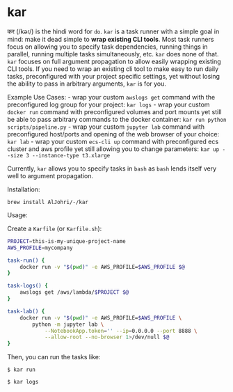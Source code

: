 # kar

कर (/kəɾ/) is the hindi word for `do`. `kar` is a task runner with a simple goal in mind: make it dead simple to **wrap existing CLI tools**. Most task runners focus on allowing you to specify task dependencies, running things in parallel, running multiple tasks simultaneously, etc. `kar` does none of that. `kar` focuses on full argument propagation to allow easily wrapping existing CLI tools. If you need to wrap an existing cli tool to make easy to run daily tasks, preconfigured with your project specific settings, yet without losing the ability to pass in arbitrary arguments, `kar` is for you.

Example Use Cases:
	- wrap your custom `awslogs get` command with the preconfigured log group for your project: `kar logs`
	- wrap your custom `docker run` command with preconfigured volumes and port mounts yet still be able to pass arbitrary commands to the docker container: `kar run python scripts/pipeline.py`
	- wrap your custom `jupyter lab` command with preconfigured host/ports and opening of the web browser of your choice: `kar lab`
	- wrap your custom `ecs-cli up` command with preconfigured ecs cluster and aws profile yet still allowing you to change parameters: `kar up --size 3 --instance-type t3.xlarge`

Currently, `kar` allows you to specify tasks in `bash` as `bash` lends itself very well to argument propagation.

Installation:

```
brew install AlJohri/-/kar
```

Usage:

Create a `Karfile` (or `Karfile.sh`):

```bash
PROJECT=this-is-my-unique-project-name
AWS_PROFILE=mycompany

task-run() {
    docker run -v "$(pwd)" -e AWS_PROFILE=$AWS_PROFILE $@
}

task-logs() {
    awslogs get /aws/lambda/$PROJECT $@
}

task-lab() {
    docker run -v "$(pwd)" -e AWS_PROFILE=$AWS_PROFILE \
        python -m jupyter lab \
            --NotebookApp.token='' --ip=0.0.0.0 --port 8888 \
            --allow-root --no-browser 1>/dev/null $@
}
```

Then, you can run the tasks like:

```
$ kar run
```

```
$ kar logs
```
